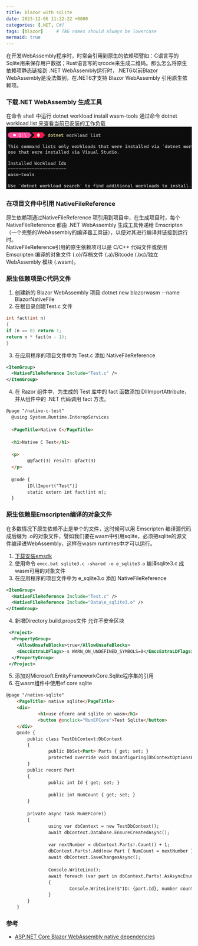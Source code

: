 ```yaml
---
title: blazor with sqlite
date: 2023-12-06 11:22:22 +0800
categories: [.NET, C#]
tags: [blazor]     # TAG names should always be lowercase
mermaid: true
---
```


在开发WebAssembly程序时，时常会引用到原生的依赖项譬如：C语言写的Sqlite用来保存用户数据；Rust语言写的qrcode来生成二维码。那么怎么将原生依赖项静态链接到 .NET WebAssembly运行时，.NET6以前Blazor WebAssembly是没法做到，在.NET6才支持 Blazor WebAssembly 引用原生依赖项。

### 下载.NET WebAssembly 生成工具
在命令 shell 中运行 dotnet workload install wasm-tools 通过命令 dotnet workload list 来查看当前已安装的工作负载 
![wasm-tools](../assets/img/wasm-tool-download.png)

### 在项目文件中引用 NativeFileReference
原生依赖项通过NativeFileReference 项引用到项目中，在生成项目时，每个 NativeFileReference 都由 .NET WebAssembly 生成工具传递给 Emscripten （一个完整的WebAssembly的编译器工具链），以便对其进行编译并链接到运行时。  
NativeFileReference引用的原生依赖项可以是 C/C++ 代码文件或使用 Emscripten 编译的对象文件 (.o)/存档文件 (.a)/Bitcode (.bc)/独立 WebAssembly 模块 (.wasm)。  

### 原生依赖项是C代码文件
1. 创建新的 Blazor WebAssembly 项目 dotnet new blazorwasm --name BlazorNativeFile
2. 在根目录创建Test.c 文件
```c
int fact(int n)
{
if (n == 0) return 1;
return n * fact(n - 1);
}
```
3. 在应用程序的项目文件中为 Test.c 添加 NativeFileReference
```xml
<ItemGroup>
  <NativeFileReference Include="Test.c" />
</ItemGroup>
```
4. 在 Razor 组件中，为生成的 Test 库中的 fact 函数添加 DllImportAttribute，并从组件中的 .NET 代码调用 fact 方法。
```HTML
@page "/native-c-test"
  @using System.Runtime.InteropServices

  <PageTitle>Native C</PageTitle>

  <h1>Native C Test</h1>

  <p>
  		@@fact(3) result: @fact(3)
  </p>

  @code {
  		[DllImport("Test")]
  		static extern int fact(int n);
  }
```

### 原生依赖是Emscripten编译的对象文件
在多数情况下原生依赖不止是单个的文件，这时候可以用 Emscripten 编译源代码成后缀为 .o的对象文件，譬如我们要在wasm中引用sqlite，必须把sqlite的源文件编译进WebAssembly，这样在wasm runtimes中才可以运行。
1. [下载安装emsdk](https://emscripten.org/docs/getting_started/downloads.html)
2. 使用命令 `emcc.bat sqlite3.c -shared -o e_sqlite3.o` 编译sqlite3.c 成wasm可用的对象文件
3. 在应用程序的项目文件中为 e_sqlite3.o 添加 NativeFileReference
```xml
<ItemGroup>
  <NativeFileReference Include="Test.c" />
  <NativeFileReference Include="Data\e_sqlite3.o" />
</ItemGroup>
```
4. 新增Directory.build.props文件 允许不安全区块
```xml
 <Project>
  <PropertyGroup>
    <AllowUnsafeBlocks>true</AllowUnsafeBlocks>
    <EmccExtraLDFlags>-s WARN_ON_UNDEFINED_SYMBOLS=0</EmccExtraLDFlags>
  </PropertyGroup>
 </Project>
```
5. 添加对Microsoft.EntityFrameworkCore.Sqlite程序集的引用
6. 在wasm组件中使用ef core sqlite
```HTML
@page "/native-sqlite"
	<PageTitle> native sqlite</PageTitle>
	<div>
			<h1>use efcore and sqlite on wasm</h1>
			<button @onclick="RunEFCore">Test Sqlite</button>
	</div>
	@code {
		public class TestDbContext:DbContext
		{
				public DbSet<Part> Parts { get; set; }
				protected override void OnConfiguring(DbContextOptionsBuilder options)=>options.UseSqlite($"Data Source=test.db");
		}
		public record Part
		{
				public int Id { get; set; }

				public int NumCount { get; set; }
		}

		private async Task RunEFCore()
		{
				using var dbContext = new TestDbContext();
				await dbContext.Database.EnsureCreatedAsync();

				var nextNumber = dbContext.Parts!.Count() + 1;
				dbContext.Parts!.Add(new Part { NumCount = nextNumber });
				await dbContext.SaveChangesAsync();

				Console.WriteLine();
				await foreach (var part in dbContext.Parts!.AsAsyncEnumerable())
				{
						Console.WriteLine($"ID: {part.Id}, number count: {part.NumCount}");
				}
		}
	}
```

### 参考
- [ASP.NET Core Blazor WebAssembly native dependencies](https://learn.microsoft.com/en-us/aspnet/core/blazor/webassembly-native-dependencies)
